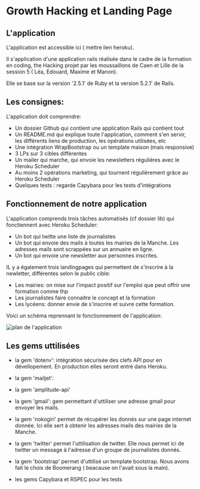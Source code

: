 # Growth Hacking et Landing Page

## L'application 

L'application est accessible ici ( mettre lien heroku). 

Il s'application d'une application rails réalisée dans le cadre de la formation en coding, the Hacking projet par les moussaillons de Caen et Lille de la session 5 ( Léa, Edouard, Maxime et Manon). 

Elle se base sur la version '2.5.1' de Ruby et la version 5.2.1' de Rails.

## Les consignes:

L'application doit comprendre:

*   Un dossier Github qui contient une application Rails qui contient tout  
*   Un README.md qui explique toute l'application, comment s'en servir, les différents liens de production, les opérations utilisées, etc  
*   Une intégration WrapBootstrap ou un template maison (mais responsive)  
*   3 LPs sur 3 cibles différentes  
*   Un mailer qui marche, qui envoie les newsletters régulières avec le Heroku Scheduler  
*   Au moins 2 opérations marketing, qui tournent régulièrement grâce au Heroku Scheduler  
*   Quelques tests : regarde Capybara pour les tests d'intégrations  

## Fonctionnement de notre application 

L'application comprends trois tâches automatisés (cf dossier lib) qui fonctiennent avec Heroku Scheduler: 
* Un bot qui twitte une liste de journalistes
* Un bot qui envoie des mails à toutes les mairies de la Manche. Les adresses mails sont scrappées sur un annuaire en ligne.
* Un bot qui envoie une newsletter aux personnes inscrites.

IL y a également trois landingpages qui permettent de s'inscrire à la newletter, différentes selon le public cible:

* Les mairies: on mise sur l'impact positif sur l'emploi que peut offrir une formation comme thp 
* Les journalistes faire connaitre le concept et la formation
* Les lycéens: donner envie de s'inscrire et suivre cette formation.

Voici un schéma reprennant le fonctionnement de l'application:

![plan de l'application](https://zupimages.net/up/18/33/u0vn.jpg)

## Les gems uttilisées

* la gem 'dotenv': intégration sécurisée des clefs API pour en dévellopement. En production elles seront entré dans Heroku.

* la gem 'mailjet':

* la gem 'amplitude-api'

* la gem 'gmail': gem permettant d'uttiliser une adresse gmail pour envoyer les mails.

* la gem 'nokogiri' permet de récupérer les donnés sur une page internet donnée. Ici elle sert à obtenir les adresses mails des mairies de la Manche.

* la gem 'twitter' permet l'uttilisation de twitter. Elle nous permet ici de twitter un message à l'adresse d'un groupe de journalistes donnés.

* la gem 'bootstrap' permet d'uttilisé un template bootstrap. Nous avons fait le choix de Boomerang ( beacause on l'avait sous la main).

* les gems Capybara et RSPEC pour les tests 


